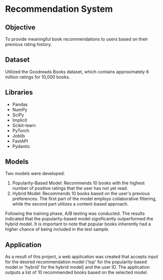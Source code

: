# Recommendation System

## Objective
To provide meaningful book recommendations to users based on their previous rating history.

## Dataset
Utilized the Goodreads Books dataset, which contains approximately 6 million ratings for 10,000 books.

## Libraries
- Pandas
- NumPy
- SciPy
- Implicit
- Scikit-learn
- PyTorch
- Joblib
- FastAPI
- Pydantic

## Models
Two models were developed:
1. Popularity-Based Model: Recommends 10 books with the highest number of positive ratings that the user has not yet read.
2. Hybrid Model: Recommends 10 books based on the user's previous preferences. The first part of the model employs collaborative filtering, while the second part utilizes a content-based approach.

Following the training phase, A/B testing was conducted. The results indicated that the popularity-based model significantly outperformed the hybrid model. It is important to note that popular books inherently had a higher chance of being included in the test sample.

## Application
As a result of this project, a web application was created that accepts input for the desired recommendation model ('top' for the popularity-based model or 'hybrid' for the hybrid model) and the user ID. The application outputs a list of 10 recommended books based on the selected model.

